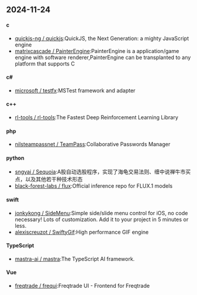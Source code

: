 ## 2024-11-24
#### c
* [quickjs-ng / quickjs](https://github.com/quickjs-ng/quickjs):QuickJS, the Next Generation: a mighty JavaScript engine
* [matrixcascade / PainterEngine](https://github.com/matrixcascade/PainterEngine):PainterEngine is a application/game engine with software renderer,PainterEngine can be transplanted to any platform that supports C
#### c#
* [microsoft / testfx](https://github.com/microsoft/testfx):MSTest framework and adapter
#### c++
* [rl-tools / rl-tools](https://github.com/rl-tools/rl-tools):The Fastest Deep Reinforcement Learning Library
#### php
* [nilsteampassnet / TeamPass](https://github.com/nilsteampassnet/TeamPass):Collaborative Passwords Manager
#### python
* [sngyai / Sequoia](https://github.com/sngyai/Sequoia):A股自动选股程序，实现了海龟交易法则、缠中说禅牛市买点，以及其他若干种技术形态
* [black-forest-labs / flux](https://github.com/black-forest-labs/flux):Official inference repo for FLUX.1 models
#### swift
* [jonkykong / SideMenu](https://github.com/jonkykong/SideMenu):Simple side/slide menu control for iOS, no code necessary! Lots of customization. Add it to your project in 5 minutes or less.
* [alexiscreuzot / SwiftyGif](https://github.com/alexiscreuzot/SwiftyGif):High performance GIF engine
#### TypeScript
* [mastra-ai / mastra](https://github.com/mastra-ai/mastra):The TypeScript AI framework.
#### Vue
* [freqtrade / frequi](https://github.com/freqtrade/frequi):Freqtrade UI - Frontend for Freqtrade

